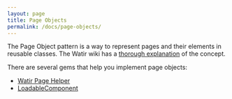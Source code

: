 ```yaml
---
layout: page
title: Page Objects
permalink: /docs/page-objects/
---
```


The Page Object pattern is a way to represent pages and their elements in reusable classes. The Watir wiki has a [thorough explanation](https://github.com/watir/watir/wiki/Page-Objects) of the concept.

There are several gems that help you implement page objects:

* [Watir Page Helper](http://watirmelon.com/2011/05/05/introducing-the-watir-page-helper-gem/)
* [LoadableComponent](http://github.com/jarib/loadable_component)
